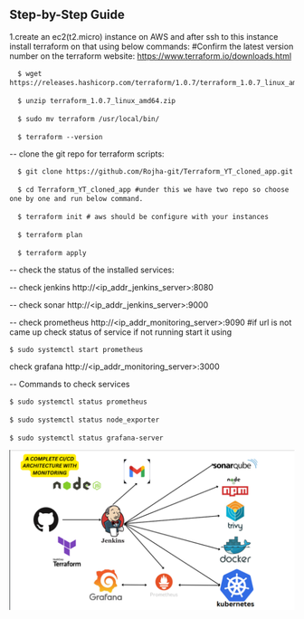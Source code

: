 ## Step-by-Step Guide

1.create an ec2(t2.micro) instance on AWS and after ssh to this instance install terraform on that using below commands: #Confirm the latest version number on the terraform 
website: https://www.terraform.io/downloads.html

      $ wget https://releases.hashicorp.com/terraform/1.0.7/terraform_1.0.7_linux_amd64.zip

      $ unzip terraform_1.0.7_linux_amd64.zip

      $ sudo mv terraform /usr/local/bin/

      $ terraform --version

-- clone the git repo for terraform scripts:

      $ git clone https://github.com/Rojha-git/Terraform_YT_cloned_app.git

      $ cd Terraform_YT_cloned_app #under this we have two repo so choose one by one and run below command.

      $ terraform init # aws should be configure with your instances

      $ terraform plan

      $ terraform apply

-- check the status of the installed services:

-- check jenkins http://<ip_addr_jenkins_server>:8080

-- check sonar http://<ip_addr_jenkins_server>:9000

-- check prometheus http://<ip_addr_monitoring_server>:9090 #if url is not came up check status of service if not running start it using

    $ sudo systemctl start prometheus

check grafana http://<ip_addr_monitoring_server>:3000

-- Commands to check services

    $ sudo systemctl status prometheus

    $ sudo systemctl status node_exporter

    $ sudo systemctl status grafana-server


![Complete CI-CD PROJECT](https://github.com/Rojha-git/YT_cloned_app/blob/main/images/Jenkins-CI-CD.PNG)




